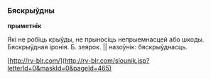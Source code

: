 ### Бяскрыўдны
**прыметнік**

Які не робіць крыўды, не прыносіць непрыемнасцей або шкоды. Бяскрыўдная іронія. Б. зеярок. || назоўнік: бяскрыўднасць.

<a rel="author">[http://rv-blr.com/](http://rv-blr.com/slounik.jsp?letterId=0&maskId=0&pageId=465)</a>
